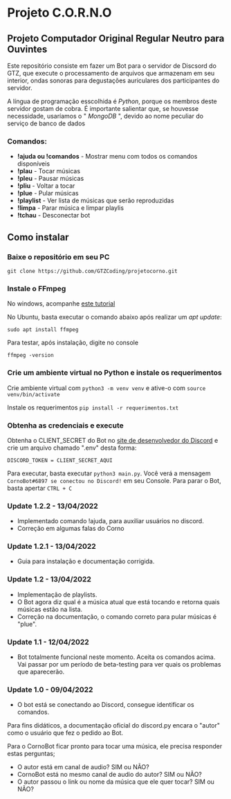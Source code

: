 # Projeto C.O.R.N.O
## Projeto Computador Original Regular Neutro para Ouvintes

Este repositório consiste em fazer um Bot para o servidor de Discsord do GTZ, que execute o processamento de arquivos que armazenam em seu interior, ondas sonoras para degustações auriculares dos participantes do servidor. 

A língua de programação esscolhida é *Python*, porque os membros deste servidor gostam de cobra. É importante salientar que, se houvesse necessidade, usaríamos o " *MongoDB* ", devido ao nome peculiar do serviço de banco de dados

### Comandos:

- **!ajuda ou !comandos** - Mostrar menu com todos os comandos disponíveis
- **!plau** - Tocar músicas
- **!pleu** - Pausar músicas
- **!pliu** - Voltar a tocar
- **!plue** - Pular músicas
- **!playlist** - Ver lista de músicas que serão reproduzidas
- **!limpa** - Parar música e limpar playlis
- **!tchau** - Desconectar bot

## Como instalar

### Baixe o repositório em seu PC

    git clone https://github.com/GTZCoding/projetocorno.git

### Instale o FFmpeg

No windows, acompanhe [este tutorial](https://www.geeksforgeeks.org/how-to-install-ffmpeg-on-windows/)

No Ubuntu, basta executar o comando abaixo após realizar um *apt update*:

`sudo apt install ffmpeg`

Para testar, após instalação, digite no console

`ffmpeg -version`

### Crie um ambiente virtual no Python e instale os requerimentos

Crie ambiente virtual com  `python3 -m venv venv` e ative-o com `source venv/bin/activate`

Instale os requerimentos
`pip install -r requerimentos.txt`

### Obtenha as credenciais e execute

Obtenha o CLIENT_SECRET do Bot no [site de desenvolvedor do Discord](https://discord.com/developers/applications "site de desenvolvedor do Discord") e crie um arquivo chamado ".env" desta forma:

    DISCORD_TOKEN = CLIENT_SECRET_AQUI

Para executar, basta executar `python3 main.py`. Você verá a mensagem `CornoBot#6897 se conectou no Discord!` em seu Console.
Para parar o Bot, basta apertar `CTRL + C`


### Update 1.2.2 - 13/04/2022

- Implementado comando !ajuda, para auxiliar usuários no discord.
- Correção em algumas falas do Corno

### Update 1.2.1 - 13/04/2022

- Guia para instalação e documentação corrigida. 

### Update 1.2 - 13/04/2022

- Implementação de playlists.
- O Bot agora diz qual é a música atual que está tocando e retorna quais músicas estão na lista.
- Correção na documentação, o comando correto para pular músicas é "plue".

### Update 1.1 - 12/04/2022

- Bot totalmente funcional neste momento. Aceita os comandos acima. Vai passar por um período de beta-testing para ver quais os problemas que aparecerão.

### Update 1.0 - 09/04/2022

- O bot está se conectando ao Discord, consegue identificar os comandos.

Para fins didáticos, a documentação oficial do discord.py encara o "autor" como o usuário que fez o pedido ao Bot.

Para o CornoBot ficar pronto para tocar uma música, ele precisa responder estas perguntas;

- O autor está em canal de audio? SIM ou NÃO?
- CornoBot está no mesmo canal de audio do autor? SIM ou NÃO?
- O autor passou o link ou nome da música que ele quer tocar? SIM ou NÃO?